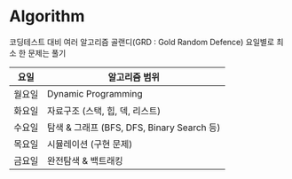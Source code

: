 # Algorithm
코딩테스트 대비 여러 알고리즘 골랜디(GRD : Gold Random Defence)
요일별로 최소 한 문제는 풀기

| 요일   | 알고리즘 범위               |
|--------|-----------------------------|
| 월요일 | Dynamic Programming         |
| 화요일 | 자료구조 (스택, 힙, 덱, 리스트) |
| 수요일 | 탐색 & 그래프 (BFS, DFS, Binary Search 등) |
| 목요일 | 시뮬레이션 (구현 문제)      |
| 금요일 | 완전탐색 & 백트래킹         |
